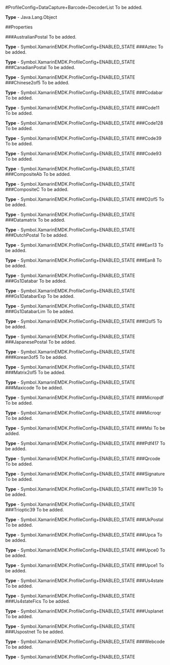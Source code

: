 #ProfileConfig+DataCapture+Barcode+DecoderList
To be added.

**Type** - Java.Lang.Object

##Properties

###AustralianPostal
To be added.

**Type** - Symbol.XamarinEMDK.ProfileConfig+ENABLED_STATE
###Aztec
To be added.

**Type** - Symbol.XamarinEMDK.ProfileConfig+ENABLED_STATE
###CanadianPostal
To be added.

**Type** - Symbol.XamarinEMDK.ProfileConfig+ENABLED_STATE
###Chinese2of5
To be added.

**Type** - Symbol.XamarinEMDK.ProfileConfig+ENABLED_STATE
###Codabar
To be added.

**Type** - Symbol.XamarinEMDK.ProfileConfig+ENABLED_STATE
###Code11
To be added.

**Type** - Symbol.XamarinEMDK.ProfileConfig+ENABLED_STATE
###Code128
To be added.

**Type** - Symbol.XamarinEMDK.ProfileConfig+ENABLED_STATE
###Code39
To be added.

**Type** - Symbol.XamarinEMDK.ProfileConfig+ENABLED_STATE
###Code93
To be added.

**Type** - Symbol.XamarinEMDK.ProfileConfig+ENABLED_STATE
###CompositeAb
To be added.

**Type** - Symbol.XamarinEMDK.ProfileConfig+ENABLED_STATE
###CompositeC
To be added.

**Type** - Symbol.XamarinEMDK.ProfileConfig+ENABLED_STATE
###D2of5
To be added.

**Type** - Symbol.XamarinEMDK.ProfileConfig+ENABLED_STATE
###Datamatrix
To be added.

**Type** - Symbol.XamarinEMDK.ProfileConfig+ENABLED_STATE
###DutchPostal
To be added.

**Type** - Symbol.XamarinEMDK.ProfileConfig+ENABLED_STATE
###Ean13
To be added.

**Type** - Symbol.XamarinEMDK.ProfileConfig+ENABLED_STATE
###Ean8
To be added.

**Type** - Symbol.XamarinEMDK.ProfileConfig+ENABLED_STATE
###Gs1Databar
To be added.

**Type** - Symbol.XamarinEMDK.ProfileConfig+ENABLED_STATE
###Gs1DatabarExp
To be added.

**Type** - Symbol.XamarinEMDK.ProfileConfig+ENABLED_STATE
###Gs1DatabarLim
To be added.

**Type** - Symbol.XamarinEMDK.ProfileConfig+ENABLED_STATE
###I2of5
To be added.

**Type** - Symbol.XamarinEMDK.ProfileConfig+ENABLED_STATE
###JapanesePostal
To be added.

**Type** - Symbol.XamarinEMDK.ProfileConfig+ENABLED_STATE
###Korean3of5
To be added.

**Type** - Symbol.XamarinEMDK.ProfileConfig+ENABLED_STATE
###Matrix2of5
To be added.

**Type** - Symbol.XamarinEMDK.ProfileConfig+ENABLED_STATE
###Maxicode
To be added.

**Type** - Symbol.XamarinEMDK.ProfileConfig+ENABLED_STATE
###Micropdf
To be added.

**Type** - Symbol.XamarinEMDK.ProfileConfig+ENABLED_STATE
###Microqr
To be added.

**Type** - Symbol.XamarinEMDK.ProfileConfig+ENABLED_STATE
###Msi
To be added.

**Type** - Symbol.XamarinEMDK.ProfileConfig+ENABLED_STATE
###Pdf417
To be added.

**Type** - Symbol.XamarinEMDK.ProfileConfig+ENABLED_STATE
###Qrcode
To be added.

**Type** - Symbol.XamarinEMDK.ProfileConfig+ENABLED_STATE
###Signature
To be added.

**Type** - Symbol.XamarinEMDK.ProfileConfig+ENABLED_STATE
###Tlc39
To be added.

**Type** - Symbol.XamarinEMDK.ProfileConfig+ENABLED_STATE
###Trioptic39
To be added.

**Type** - Symbol.XamarinEMDK.ProfileConfig+ENABLED_STATE
###UkPostal
To be added.

**Type** - Symbol.XamarinEMDK.ProfileConfig+ENABLED_STATE
###Upca
To be added.

**Type** - Symbol.XamarinEMDK.ProfileConfig+ENABLED_STATE
###Upce0
To be added.

**Type** - Symbol.XamarinEMDK.ProfileConfig+ENABLED_STATE
###Upce1
To be added.

**Type** - Symbol.XamarinEMDK.ProfileConfig+ENABLED_STATE
###Us4state
To be added.

**Type** - Symbol.XamarinEMDK.ProfileConfig+ENABLED_STATE
###Us4stateFics
To be added.

**Type** - Symbol.XamarinEMDK.ProfileConfig+ENABLED_STATE
###Usplanet
To be added.

**Type** - Symbol.XamarinEMDK.ProfileConfig+ENABLED_STATE
###Uspostnet
To be added.

**Type** - Symbol.XamarinEMDK.ProfileConfig+ENABLED_STATE
###Webcode
To be added.

**Type** - Symbol.XamarinEMDK.ProfileConfig+ENABLED_STATE


